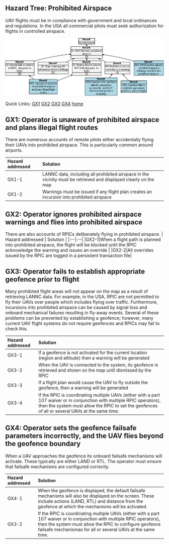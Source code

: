 ## Hazard Tree: Prohibited Airspace

UAV flights must be in compliance with government and local ordinances and regulations. In the USA all commercial pilots must seek authorization for flights in controlled airspace.

[![](figures/airspace.png)](#)

Quick Links: [GX1](#GX1) [GX2](#GX2) [GX3](#GX3) [GX4](#GX4) [home](../index.md)

## <a name="GX1">GX1: Operator is unaware of prohibited airspace and plans illegal flight routes</a>

There are numerous accounts of remote pilots either accidentally flying their UAVs into prohibited airspace.  This is particularly common around airports.

| Hazard addressed | Solution |
|:--|:--|
|GX1-1|LANNC data, including all prohibited airspace in the vicinity must be retrieved and displayed clearly on the map |
|GX1-2|Warnings must be issued if any flight plan creates an incursion into prohibited airspace |

## <a name="GX2">GX2: Operator ignores prohibited airspace warnings and flies into prohibited airspace</a>

There are also accounts of RPICs deliberately flying in prohibited airspace. 
| Hazard addressed | Solution |
|:--|:--|
|GX2-1|When a flight path is planned into prohibited airspace, the flight will be blocked until the RPIC acknowledge the warning and issues an override |
|GX2-2|All overrides issued by the RPIC are logged in a persistent transaction file|

## <a name="GX3">GX3: Operator fails to establish appropriate geofence prior to flight</a>

Many prohibited flight areas will not appear on the map as a result of retrieving LANNC data.  For example, in the USA, RPIC are not permitted to fly their UAVs over people which includes flying over traffic.  Furthermore, incursions into prohibited airspace can be caused by signal loss and onboard mechanical failures resulting in fly-away events. Several of these problems can be prevented by establishing a geofence; however, many current UAV flight systems do not require geofences and RPICs may fail to check this.

| Hazard addressed | Solution |
|:--|:--|
|GX3-1|If a geofence is not activated for the current location (region and altitude) then a warning will be generated|
|GX3-2|When the UAV is connected to the system, its geofence is retrieved and shown on the map until dismissed by the RPIC|
|GX3-3|If a flight plan would cause the UAV to fly outside the geofence, then a warning will be generated|
|GX3-4|If the RPIC is coordinating multiple UAVs (either with a part 107 waiver or in conjunction with multiple RPIC operators), then the system must allow the RPIC to set the geofences of all or several UAVs at the same time.

## <a name="GX4">GX4: Operator sets the geofence failsafe parameters incorrectly, and the UAV flies beyond the geofence boundary</a>

When a UAV approaches the geofence its onboard failsafe mechanisms will activate.  These typically are either LAND or RTL. The operator must ensure that failsafe mechanisms are configured correctly.

| Hazard addressed | Solution |
|:--|:--|
|GX4-1|When the geofence is displayed, the default failsafe mechanisms will also be displayed on the screen.  These include actions (LAND, RTL) and distance from the geofence at which the mechanisms will be activated.
|GX3-2|If the RPIC is coordinating multiple UAVs (either with a part 107 waiver or in conjunction with multiple RPIC operators), then the system must allow the RPIC to configure  geofence failsafe mechanismas for all or several UAVs at the same time.


